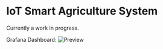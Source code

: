 # IoT Smart Agriculture System

Currently a work in progress.

Grafana Dashboard:
![Preview](https://i.imgur.com/vJFNvMg.png)
